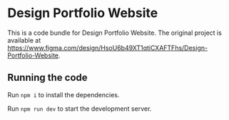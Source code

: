 
  # Design Portfolio Website

  This is a code bundle for Design Portfolio Website. The original project is available at https://www.figma.com/design/HsoU6b49XT1qtiCXAFTFhs/Design-Portfolio-Website.

  ## Running the code

  Run `npm i` to install the dependencies.

  Run `npm run dev` to start the development server.
  